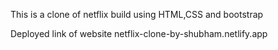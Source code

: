 This is a clone of netflix build using HTML,CSS and bootstrap

Deployed link of website
netflix-clone-by-shubham.netlify.app 
